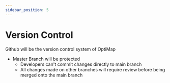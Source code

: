 ```yaml
---
sidebar_position: 5
---
```


# Version Control

Github will be the version control system of OptiMap

- Master Branch will be protected
    - Developers can't commit changes directly to main branch
    - All changes made on other branches will require review before being merged onto the main branch

